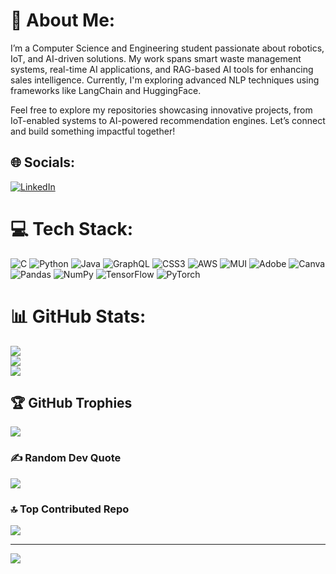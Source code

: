 # 💫 About Me:
I’m a Computer Science and Engineering student passionate about robotics, IoT, and AI-driven solutions. My work spans smart waste management systems, real-time AI applications, and RAG-based AI tools for enhancing sales intelligence. Currently, I'm exploring advanced NLP techniques using frameworks like LangChain and HuggingFace.

Feel free to explore my repositories showcasing innovative projects, from IoT-enabled systems to AI-powered recommendation engines. Let’s connect and build something impactful together!



## 🌐 Socials:
[![LinkedIn](https://img.shields.io/badge/LinkedIn-%230077B5.svg?logo=linkedin&logoColor=white)](https://www.linkedin.com/in/sambabu55) 

# 💻 Tech Stack:
![C](https://img.shields.io/badge/c-%2300599C.svg?style=for-the-badge&logo=c&logoColor=white) ![Python](https://img.shields.io/badge/python-3670A0?style=for-the-badge&logo=python&logoColor=ffdd54) ![Java](https://img.shields.io/badge/java-%23ED8B00.svg?style=for-the-badge&logo=openjdk&logoColor=white) ![GraphQL](https://img.shields.io/badge/-GraphQL-E10098?style=for-the-badge&logo=graphql&logoColor=white) ![CSS3](https://img.shields.io/badge/css3-%231572B6.svg?style=for-the-badge&logo=css3&logoColor=white) ![AWS](https://img.shields.io/badge/AWS-%23FF9900.svg?style=for-the-badge&logo=amazon-aws&logoColor=white) ![MUI](https://img.shields.io/badge/MUI-%230081CB.svg?style=for-the-badge&logo=mui&logoColor=white) ![Adobe](https://img.shields.io/badge/adobe-%23FF0000.svg?style=for-the-badge&logo=adobe&logoColor=white) ![Canva](https://img.shields.io/badge/Canva-%2300C4CC.svg?style=for-the-badge&logo=Canva&logoColor=white) ![Pandas](https://img.shields.io/badge/pandas-%23150458.svg?style=for-the-badge&logo=pandas&logoColor=white) ![NumPy](https://img.shields.io/badge/numpy-%23013243.svg?style=for-the-badge&logo=numpy&logoColor=white) ![TensorFlow](https://img.shields.io/badge/TensorFlow-%23FF6F00.svg?style=for-the-badge&logo=TensorFlow&logoColor=white) ![PyTorch](https://img.shields.io/badge/PyTorch-%23EE4C2C.svg?style=for-the-badge&logo=PyTorch&logoColor=white)
# 📊 GitHub Stats:
![](https://github-readme-stats.vercel.app/api?username=SAM&theme=dark&hide_border=true&include_all_commits=true&count_private=true)<br/>
![](https://github-readme-streak-stats.herokuapp.com/?user=SAM&theme=dark&hide_border=true)<br/>
![](https://github-readme-stats.vercel.app/api/top-langs/?username=SAM&theme=dark&hide_border=true&include_all_commits=true&count_private=true&layout=compact)

## 🏆 GitHub Trophies
![](https://github-profile-trophy.vercel.app/?username=SAM&theme=radical&no-frame=true&no-bg=false&margin-w=4)

### ✍️ Random Dev Quote
![](https://quotes-github-readme.vercel.app/api?type=horizontal&theme=radical)

### 🔝 Top Contributed Repo
![](https://github-contributor-stats.vercel.app/api?username=SAM&limit=5&theme=dark&combine_all_yearly_contributions=true)

---
[![](https://visitcount.itsvg.in/api?id=SAM&icon=0&color=0)](https://visitcount.itsvg.in)

<!-- Proudly created with GPRM ( https://gprm.itsvg.in ) -->
